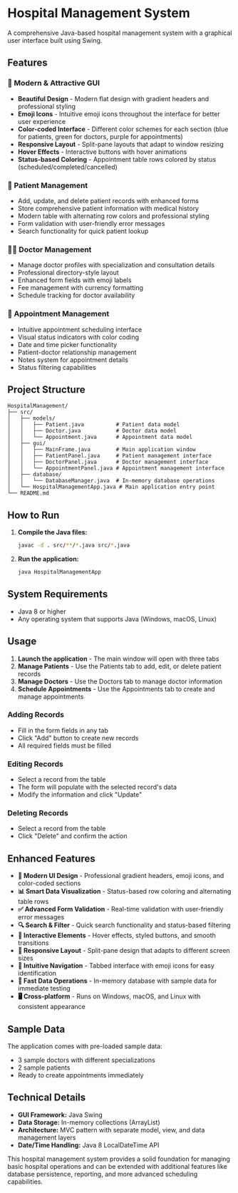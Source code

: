 # Hospital Management System

A comprehensive Java-based hospital management system with a graphical user interface built using Swing.

## Features

### 🎨 Modern & Attractive GUI
- **Beautiful Design** - Modern flat design with gradient headers and professional styling
- **Emoji Icons** - Intuitive emoji icons throughout the interface for better user experience
- **Color-coded Interface** - Different color schemes for each section (blue for patients, green for doctors, purple for appointments)
- **Responsive Layout** - Split-pane layouts that adapt to window resizing
- **Hover Effects** - Interactive buttons with hover animations
- **Status-based Coloring** - Appointment table rows colored by status (scheduled/completed/cancelled)

### 👥 Patient Management
- Add, update, and delete patient records with enhanced forms
- Store comprehensive patient information with medical history
- Modern table with alternating row colors and professional styling
- Form validation with user-friendly error messages
- Search functionality for quick patient lookup

### 👨‍⚕️ Doctor Management
- Manage doctor profiles with specialization and consultation details
- Professional directory-style layout
- Enhanced form fields with emoji labels
- Fee management with currency formatting
- Schedule tracking for doctor availability

### 📅 Appointment Management
- Intuitive appointment scheduling interface
- Visual status indicators with color coding
- Date and time picker functionality
- Patient-doctor relationship management
- Notes system for appointment details
- Status filtering capabilities

## Project Structure

```
HospitalManagement/
├── src/
│   ├── models/
│   │   ├── Patient.java          # Patient data model
│   │   ├── Doctor.java           # Doctor data model
│   │   └── Appointment.java      # Appointment data model
│   ├── gui/
│   │   ├── MainFrame.java        # Main application window
│   │   ├── PatientPanel.java     # Patient management interface
│   │   ├── DoctorPanel.java      # Doctor management interface
│   │   └── AppointmentPanel.java # Appointment management interface
│   ├── database/
│   │   └── DatabaseManager.java  # In-memory database operations
│   └── HospitalManagementApp.java # Main application entry point
└── README.md
```

## How to Run

1. **Compile the Java files:**
   ```bash
   javac -d . src/**/*.java src/*.java
   ```

2. **Run the application:**
   ```bash
   java HospitalManagementApp
   ```

## System Requirements

- Java 8 or higher
- Any operating system that supports Java (Windows, macOS, Linux)

## Usage

1. **Launch the application** - The main window will open with three tabs
2. **Manage Patients** - Use the Patients tab to add, edit, or delete patient records
3. **Manage Doctors** - Use the Doctors tab to manage doctor information
4. **Schedule Appointments** - Use the Appointments tab to create and manage appointments

### Adding Records
- Fill in the form fields in any tab
- Click "Add" button to create new records
- All required fields must be filled

### Editing Records
- Select a record from the table
- The form will populate with the selected record's data
- Modify the information and click "Update"

### Deleting Records
- Select a record from the table
- Click "Delete" and confirm the action

## Enhanced Features

- **🎨 Modern UI Design** - Professional gradient headers, emoji icons, and color-coded sections
- **📊 Smart Data Visualization** - Status-based row coloring and alternating table rows
- **✅ Advanced Form Validation** - Real-time validation with user-friendly error messages
- **🔍 Search & Filter** - Quick search functionality and status-based filtering
- **💫 Interactive Elements** - Hover effects, styled buttons, and smooth transitions
- **📱 Responsive Layout** - Split-pane design that adapts to different screen sizes
- **🎯 Intuitive Navigation** - Tabbed interface with emoji icons for easy identification
- **💾 Fast Data Operations** - In-memory database with sample data for immediate testing
- **🖥️ Cross-platform** - Runs on Windows, macOS, and Linux with consistent appearance

## Sample Data

The application comes with pre-loaded sample data:
- 3 sample doctors with different specializations
- 2 sample patients
- Ready to create appointments immediately

## Technical Details

- **GUI Framework:** Java Swing
- **Data Storage:** In-memory collections (ArrayList)
- **Architecture:** MVC pattern with separate model, view, and data management layers
- **Date/Time Handling:** Java 8 LocalDateTime API

This hospital management system provides a solid foundation for managing basic hospital operations and can be extended with additional features like database persistence, reporting, and more advanced scheduling capabilities.